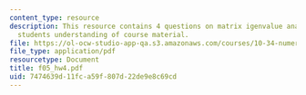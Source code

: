 ```yaml
---
content_type: resource
description: This resource contains 4 questions on matrix igenvalue analysis to test
  students understanding of course material.
file: https://ol-ocw-studio-app-qa.s3.amazonaws.com/courses/10-34-numerical-methods-applied-to-chemical-engineering-fall-2005/7474639d11fca59f807d22de9e8c69cd_f05_hw4.pdf
file_type: application/pdf
resourcetype: Document
title: f05_hw4.pdf
uid: 7474639d-11fc-a59f-807d-22de9e8c69cd
---
```

